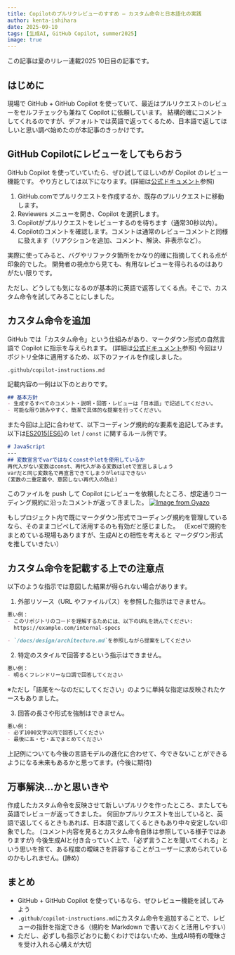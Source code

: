 ```yaml
---
title: Copilotのプルリクレビューのすすめ — カスタム命令と日本語化の実践
author: kenta-ishihara
date: 2025-09-10
tags: [生成AI, GitHub Copilot, summer2025]
image: true
---
```


この記事は夏のリレー連載2025 10日目の記事です。

## はじめに
現場で GitHub + GitHub Copilot を使っていて、最近はプルリクエストのレビューをセルフチェックも兼ねて Copilot に依頼しています。
結構的確にコメントしてくれるのですが、デフォルトでは英語で返ってくるため、日本語で返してほしいと思い調べ始めたのが本記事のきっかけです。

## GitHub Copilotにレビューをしてもらおう
GitHub Copilot を使っていていたら、ぜひ試してほしいのが Copilot のレビュー機能です。
やり方としては以下になります。(詳細は[公式ドキュメント](https://docs.github.com/ja/pull-requests/collaborating-with-pull-requests/proposing-changes-to-your-work-with-pull-requests/requesting-a-pull-request-review)参照)

1. GitHub.comでプルリクエストを作成するか、既存のプルリクエストに移動します。
2. Reviewers メニューを開き、Copilot を選択します。
3. Copilotがプルリクエストをレビューするのを待ちます（通常30秒以内）。
4. Copilotのコメントを確認します。コメントは通常のレビューコメントと同様に扱えます（リアクションを追加、コメント、解決、非表示など）。

実際に使ってみると、バグやリファクタ箇所をかなり的確に指摘してくれる点が印象的でした。
開発者の視点から見ても、有用なレビューを得られるのはありがたい限りです。

ただし、どうしても気になるのが基本的に英語で返答してくる点。そこで、カスタム命令を試してみることにしました。

## カスタム命令を追加
GitHub では「カスタム命令」という仕組みがあり、マークダウン形式の自然言語で Copilot に指示を与えられます。
(詳細は[公式ドキュメント](https://docs.github.com/ja/copilot/how-tos/configure-custom-instructions/add-repository-instructions)参照)
今回はリポジトリ全体に適用するため、以下のファイルを作成しました。
```
.github/copilot-instructions.md
```

記載内容の一例は以下のとおりです。
```markdown
## 基本方針
- 生成するすべてのコメント・説明・回答・レビューは「日本語」で記述してください。
- 可能な限り読みやすく、簡潔で具体的な提案を行ってください。
```

また今回は上記に合わせて、以下コーディング規約的な要素を追記してみます。
以下は[ES2015(ES6)](https://qiita.com/soarflat/items/b251caf9cb59b72beb9b)の `let` / `const` に関するルール例です。
```markdown
# JavaScript
---
## 変数宣言でvarではなくconstやletを使用しているか
再代入がない変数はconst、再代入がある変数はletで宣言しましょう
varだと同じ変数名で再宣言できてしまうがletはできない
(変数の二重定義や、意図しない再代入の防止)
```

このファイルを push して Copilot にレビューを依頼したところ、想定通りコーディング規約に沿ったコメントが返ってきました。
[![Image from Gyazo](https://i.gyazo.com/79fcea4bd54538730017a599bdbf1f54.png)](https://gyazo.com/79fcea4bd54538730017a599bdbf1f54)

もしプロジェクト内で既にマークダウン形式でコーディング規約を管理しているなら、そのままコピペして活用するのも有効だと感じました。
（Excelで規約をまとめている現場もありますが、生成AIとの相性を考えると マークダウン形式を推していきたい）

## カスタム命令を記載する上での注意点
以下のような指示では意図した結果が得られない場合があります。
1. 外部リソース（URL やファイルパス）を参照した指示はできません。
```markdown
悪い例：
- このリポジトリのコードを理解するためには、以下のURLを読んでください:
  https://example.com/internal-specs

- `/docs/design/architecture.md`を参照しながら提案をしてください
```

2. 特定のスタイルで回答するという指示はできません。
```markdown
悪い例：
- 明るくフレンドリーな口調で回答してください
```
※ただし「語尾を〜なのだにしてください」のように単純な指定は反映されたケースもありました。

3. 回答の長さや形式を強制はできません。
```markdown
悪い例：
- 必ず1000文字以内で回答してください
- 最後に五・七・五でまとめてください
```

上記例についても今後の言語モデルの進化に合わせて、今できないことができるようになる未来もあるかと思ってます。(今後に期待)

## 万事解決…かと思いきや
作成したカスタム命令を反映させて新しいプルリクを作ったところ、またしても英語でレビューが返ってきました。
何回かプルリクエストを出していると、英語で返してくるときもあれば、日本語で返してくるときもあり中々安定しない印象でした。
(コメント内容を見るとカスタム命令自体は参照している様子ではありますが)
今後生成AIと付き合っていく上で、「必ず言うことを聞いてくれる」という思いを捨て、ある程度の曖昧さを許容することがユーザーに求められているのかもしれません。(諦め)

## まとめ
- GitHub + GitHub Copilot を使っているなら、ぜひレビュー機能を試してみよう
- `.github/copilot-instructions.md`にカスタム命令を追加することで、レビューの指針を指定できる（規約を Markdown で書いておくと活用しやすい）
- ただし、必ずしも指示どおりに動くわけではないため、生成AI特有の曖昧さを受け入れる心構えが大切

